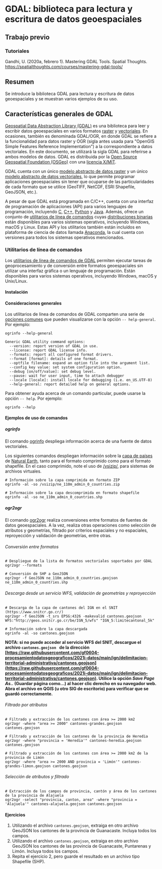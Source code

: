 # GDAL: biblioteca para lectura y escritura de datos geoespaciales

## Trabajo previo

### Tutoriales
Gandhi, U. (2020a, febrero 1). Mastering GDAL Tools. Spatial Thoughts. https://spatialthoughts.com/courses/mastering-gdal-tools/


## Resumen
Se introduce la biblioteca GDAL para lectura y escritura de datos geoespaciales y se muestran varios ejemplos de su uso.


## Características generales de GDAL
[Geospatial Data Abstraction Library (GDAL)](https://gdal.org/) es una biblioteca para leer y escribir datos geoespaciales en varios formatos [raster](https://gdal.org/drivers/raster/) y [vectoriales](https://gdal.org/drivers/vector/). En ocasiones, también es denominada GDAL/OGR, en donde GDAL se refiere a la funcionalidad para datos raster y OGR (sigla antes usada para "OpenGIS Simple Features Reference Implementation") a la correspondiente a datos vectoriales. En este documento, se utilizará la sigla GDAL para referirse a ambos modelos de datos. GDAL es distribuida por la [Open Source Geospatial Foundation (OSGeo)](https://www.osgeo.org/) con una [licencia X/MIT](https://gdal.org/license.html#license).

GDAL cuenta con un único [modelo abstracto de datos raster](https://gdal.org/user/raster_data_model.html) y un único [modelo abstracto de datos vectoriales](https://gdal.org/user/vector_data_model.html), lo que permite programar aplicaciones geoespaciales sin tener que ocuparse de las particularidades de cada formato que se utilice (GeoTIFF, NetCDF, ESRI Shapefile, GeoJSON, etc.).

A pesar de que GDAL está programada en C/C++, cuenta con una interfaz de programación de aplicaciones (API) para varios lenguajes de programación, incluyendo [C](https://gdal.org/api/index.html#c-api), [C++](https://gdal.org/api/index.html#id3), [Python](https://gdal.org/python/index.html) y [Java](https://gdal.org/java/overview-summary.html). Además, ofrece un conjunto de [utilitarios de línea de comandos](https://gdal.org/programs/) cuyas [distribuciones binarias](https://gdal.org/download.html#binaries) están disponibles para varios sistemas operativos, incluyendo Windows, macOS y Linux. Estas API y los utilitarios también están incluídos en plataforma de ciencia de datos llamada [Anaconda](https://www.anaconda.com/), la cual cuenta con versiones para todos los sistemas operativos mencionados.

### Utilitarios de línea de comandos
Los [utilitarios de línea de comandos de GDAL](https://gdal.org/programs/) permiten ejecutar tareas de geoprocesamiento y de conversión entre formatos geoespaciales sin utilizar una interfaz gráfica o un lenguaje de programación. Están disponibles para varios sistemas operativos, incluyendo Windows, macOS y Unix/Linux.

#### Instalación

#### Consideraciones generales
Los utilitarios de línea de comandos de GDAL comparten una serie de [opciones comunes](https://gdal.org/programs/raster_common_options.html#raster-common-options) que pueden visualizarse con la opción `-- help-general`. Por ejemplo:

```shell
ogrinfo --help-general
```
```shell
Generic GDAL utility command options:
  --version: report version of GDAL in use.
  --license: report GDAL license info.
  --formats: report all configured format drivers.
  --format [format]: details of one format.
  --optfile filename: expand an option file into the argument list.
  --config key value: set system configuration option.
  --debug [on/off/value]: set debug level.
  --pause: wait for user input, time to attach debugger
  --locale [locale]: install locale for debugging (i.e. en_US.UTF-8)
  --help-general: report detailed help on general options.
  ```
  
Para obtener ayuda acerca de un comando particular, puede usarse la opción `-- help`. Por ejemplo:

```shell
ogrinfo --help
```

#### Ejemplos de uso de comandos
##### ogrinfo
El comando [ogrinfo](https://gdal.org/programs/ogrinfo.html) despliega información acerca de una fuente de datos vectoriales.

Los siguientes comandos despliegan información sobre la [capa de países](https://www.naturalearthdata.com/downloads/110m-cultural-vectors/110m-admin-0-countries/) de [Natural Earth](https://www.naturalearthdata.com/), tanto para el formato comprimido como para el formato shapefile. En el caso comprimido, note el uso de [/vsizip/](https://gdal.org/user/virtual_file_systems.html), para sistemas de archivos virtuales.

```shell
# Información sobre la capa comprimida en formato ZIP
ogrinfo -al -so /vsizip/ne_110m_admin_0_countries.zip

# Información sobre la capa descomprimida en formato shapefile
ogrinfo -al -so ne_110m_admin_0_countries.shp
```

##### ogr2ogr
El comando [ogr2ogr](https://gdal.org/programs/ogr2ogr.html) realiza conversiones entre formatos de fuentes de datos geoespaciales. A la vez, realiza otras operaciones como selección de atributos y geometrías, filtrado por criterios espaciales y no espaciales, reproyección y validación de geometrías, entre otras.

###### Conversión entre formatos

```shell
# Despliegue de la lista de formatos vectoriales soportados por GDAL
ogr2ogr --formats

# Conversión de SHP a GeoJSON
ogr2ogr -f GeoJSON ne_110m_admin_0_countries.geojson ne_110m_admin_0_countries.shp
```

###### Descarga desde un servicio WFS, validación de geometrías y reproyección

```shell
# Descarga de la capa de cantones del IGN en el SNIT (https://www.snitcr.go.cr/)
ogr2ogr -f GeoJSON -t_srs EPSG:4326 -makevalid cantones.geojson WFS:"http://geos.snitcr.go.cr/be/IGN_5/wfs" "IGN_5:limitecantonal_5k"

# Información sobre la capa descargada
ogrinfo -al -so cantones.geojson
```

**NOTA: si no puede acceder al servicio WFS del SNIT, descargue el archivo  ```cantones.geojson ``` de la dirección [https://raw.githubusercontent.com/gf0604-procesamientodatosgeograficos/2021i-datos/main/ign/delimitacion-territorial-administrativa/cantones.geojson](https://raw.githubusercontent.com/gf0604-procesamientodatosgeograficos/2021i-datos/main/ign/delimitacion-territorial-administrativa/cantones.geojson). Utilice la opción *Save Page As..* (Guardar página como...) al hacer clic derecho en su navegador web. Abra el archivo en QGIS (u otro SIG de escritorio) para verificar que se guardó correctamente.**

###### Filtrado por atributos

```shell
# Filtrado y extracción de los cantones con área >= 2000 km2
ogr2ogr -where "area >= 2000" cantones-grandes.geojson cantones.geojson

# Filtrado y extracción de los cantones de la provincia de Heredia
ogr2ogr -where "provincia = 'Heredia'" cantones-heredia.geojson cantones.geojson

# Filtrado y extracción de los cantones con área >= 2000 km2 de la provincia de Limón
ogr2ogr -where "area >= 2000 AND provincia = 'Limón'" cantones-grandes-limon.geojson cantones.geojson
```

###### Selección de atributos y filtrado

```shell
# Extracción de los campos de provincia, cantón y área de los cantones de la provincia de Alajuela
ogr2ogr -select "provincia, canton, area" -where "provincia = 'Alajuela'" cantones-alajuela.geojson cantones.geojson
```


#### Ejercicios  
1. Utilizando el archivo ```cantones.geojson```, extraiga en otro archivo GeoJSON los cantones de la provincia de Guanacaste.  Incluya todos los campos.  
2. Utilizando el archivo ```cantones.geojson```, extraiga en otro archivo GeoJSON los cantones de las provincia de Guanacaste, Puntarenas y Limón. Incluya todos los campos.  
3. Repita el ejercicio 2, pero guarde el resultado en un archivo tipo Shapefile (SHP).  
